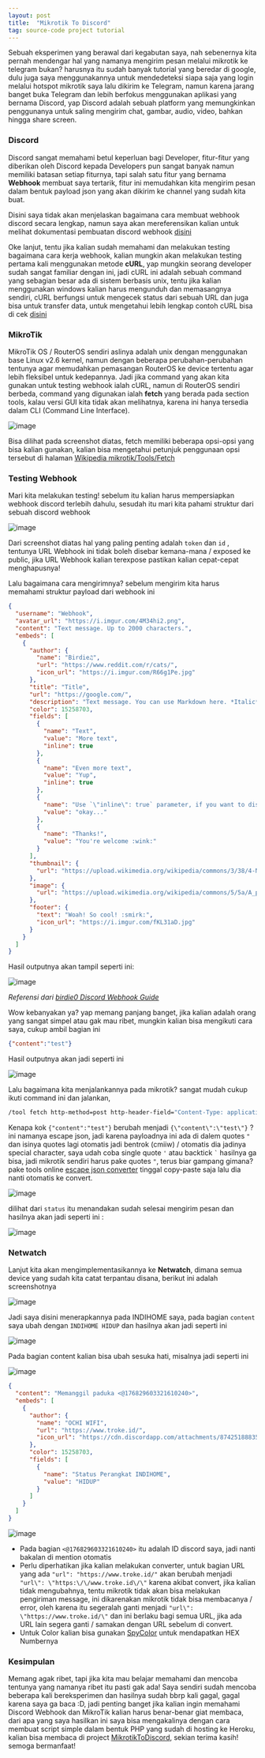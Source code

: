 ```yaml
---
layout: post
title:  "Mikrotik To Discord"
tag: source-code project tutorial
---
```


Sebuah eksperimen yang berawal dari kegabutan saya, nah sebenernya kita pernah mendengar hal yang namanya mengirim pesan melalui mikrotik ke telegram bukan? harusnya itu sudah banyak tutorial yang beredar di google, dulu juga saya menggunakannya untuk mendedeteksi siapa saja yang login melalui hotspot mikrotik saya lalu dikirim ke Telegram, namun karena jarang banget buka Telegram dan lebih berfokus menggunakan aplikasi yang bernama Discord, yap Discord adalah sebuah platform yang memungkinkan penggunanya untuk saling mengirim chat, gambar, audio, video, bahkan hingga share screen. 

### Discord

Discord sangat memahami betul keperluan bagi Developer, fitur-fitur yang diberikan oleh Discord kepada Developers pun sangat banyak namun memiliki batasan setiap fiturnya, tapi salah satu fitur yang bernama **Webhook** membuat saya tertarik, fitur ini memudahkan kita mengirim pesan dalam bentuk payload json yang akan dikirim ke channel yang sudah kita buat.

Disini saya tidak akan menjelaskan bagaimana cara membuat webhook discord secara lengkap, namun saya akan mereferensikan kalian untuk melihat dokumentasi pembuatan discord webhook [disini](https://support.discord.com/hc/en-us/articles/228383668-Intro-to-Webhooks)

Oke lanjut, tentu jika kalian sudah memahami dan melakukan testing bagaimana cara kerja webhook, kalian mungkin akan melakukan testing pertama kali menggunakan metode **cURL**, yap mungkin seorang developer sudah sangat familiar dengan ini, jadi cURL ini adalah sebuah command yang sebagian besar ada di sistem berbasis unix, tentu jika kalian menggunakan windows kalian harus mengunduh dan memasangnya sendiri, cURL berfungsi untuk mengecek status dari sebuah URL dan juga bisa untuk transfer data, untuk mengetahui lebih lengkap contoh cURL bisa di cek [disini](https://devhints.io/curl#examples)

### MikroTik

MikroTik OS / RouterOS sendiri aslinya adalah unix dengan menggunakan base Linux v2.6 kernel, namun dengan beberapa perubahan-perubahan tentunya agar memudahkan pemasangan RouterOS ke device tertentu agar lebih fleksibel untuk kedepannya. Jadi jika command yang akan kita gunakan untuk testing webhook ialah cURL, namun di RouterOS sendiri berbeda, command yang digunakan ialah **fetch** yang berada pada section tools, kalau versi GUI kita tidak akan melihatnya, karena ini hanya tersedia dalam CLI (Command Line Interface).

![image](https://user-images.githubusercontent.com/10250068/134517499-3fed91ba-d344-45c8-9a79-b382ea3b7ae6.png)

Bisa dilihat pada screenshot diatas, fetch memiliki beberapa opsi-opsi yang bisa kalian gunakan, kalian bisa mengetahui petunjuk penggunaan opsi tersebut di halaman [Wikipedia mikrotik/Tools/Fetch](https://wiki.mikrotik.com/wiki/Manual:Tools/Fetch#Properties)

### Testing Webhook

Mari kita melakukan testing! sebelum itu kalian harus mempersiapkan webhook discord terlebih dahulu, sesudah itu mari kita pahami struktur dari sebuah discord webhook

![image](https://user-images.githubusercontent.com/10250068/134519861-72f1b457-e283-4376-8ba9-10039da613a7.png)

Dari screenshot diatas hal yang paling penting adalah `token` dan `id` , tentunya URL Webhook ini tidak boleh disebar kemana-mana / exposed ke public, jika URL Webhook kalian terexpose pastikan kalian cepat-cepat menghapusnya!

Lalu bagaimana cara mengirimnya? sebelum mengirim kita harus memahami struktur payload dari webhook ini

```json
{
  "username": "Webhook",
  "avatar_url": "https://i.imgur.com/4M34hi2.png",
  "content": "Text message. Up to 2000 characters.",
  "embeds": [
    {
      "author": {
        "name": "Birdie♫",
        "url": "https://www.reddit.com/r/cats/",
        "icon_url": "https://i.imgur.com/R66g1Pe.jpg"
      },
      "title": "Title",
      "url": "https://google.com/",
      "description": "Text message. You can use Markdown here. *Italic* **bold** __underline__ ~~strikeout~~ [hyperlink](https://google.com) `code`",
      "color": 15258703,
      "fields": [
        {
          "name": "Text",
          "value": "More text",
          "inline": true
        },
        {
          "name": "Even more text",
          "value": "Yup",
          "inline": true
        },
        {
          "name": "Use `\"inline\": true` parameter, if you want to display fields in the same line.",
          "value": "okay..."
        },
        {
          "name": "Thanks!",
          "value": "You're welcome :wink:"
        }
      ],
      "thumbnail": {
        "url": "https://upload.wikimedia.org/wikipedia/commons/3/38/4-Nature-Wallpapers-2014-1_ukaavUI.jpg"
      },
      "image": {
        "url": "https://upload.wikimedia.org/wikipedia/commons/5/5a/A_picture_from_China_every_day_108.jpg"
      },
      "footer": {
        "text": "Woah! So cool! :smirk:",
        "icon_url": "https://i.imgur.com/fKL31aD.jpg"
      }
    }
  ]
}
```

Hasil outputnya akan tampil seperti ini:

![image](https://user-images.githubusercontent.com/10250068/134521030-ae480b90-6d3b-4231-920f-89a8490ed392.png)

*Referensi dari [birdie0 Discord Webhook Guide](https://birdie0.github.io/discord-webhooks-guide/discord_webhook.html)*

Wow kebanyakan ya? yap memang panjang banget, jika kalian adalah orang yang sangat simpel atau gak mau ribet, mungkin kalian bisa mengikuti cara saya, cukup ambil bagian ini

```json
{"content":"test"}
```

Hasil outputnya akan jadi seperti ini 

![image](https://user-images.githubusercontent.com/10250068/134522052-2e044065-6685-477f-a7da-5e299ac22665.png)

Lalu bagaimana kita menjalankannya pada mikrotik? sangat mudah cukup ikuti command ini dan jalankan,

```bash
/tool fetch http-method=post http-header-field="Content-Type: application/json" http-data="{\"content\":\"test\"}" url="MASUKIN_DISCORD_WEBHOOK_URL_DISINI"
```

Kenapa kok `{"content":"test"}` berubah menjadi `{\"content\":\"test\"}` ? ini namanya escape json, jadi karena payloadnya ini ada di dalem quotes `"` dan isinya quotes lagi otomatis jadi bentrok (cmiiw) / otomatis dia jadinya special character, saya udah coba single quote `'` atau backtick ``` ` ``` hasilnya ga bisa, jadi mikrotik sendiri harus pake quotes `"`, terus biar gampang gimana? pake tools online [escape json converter](https://onlinejsontools.com/escape-json) tinggal copy-paste saja lalu dia nanti otomatis ke convert.

![image](https://user-images.githubusercontent.com/10250068/134544594-e5f361dc-f3fd-4189-bb90-c07a2e6b1f0d.png)

dilihat dari `status` itu menandakan sudah selesai mengirim pesan dan hasilnya akan jadi seperti ini :

![image](https://user-images.githubusercontent.com/10250068/134544791-d305e9bb-85fb-47ed-ad76-4a4de78a7b43.png)

### Netwatch

Lanjut kita akan mengimplementasikannya ke **Netwatch**, dimana semua device yang sudah kita catat terpantau disana, berikut ini adalah screenshotnya

![image](https://user-images.githubusercontent.com/10250068/134600484-67fba1d3-82c4-46c6-b5d9-7813d3160e1b.png)

Jadi saya disini menerapkannya pada INDIHOME saya, pada bagian `content` saya ubah dengan `INDIHOME HIDUP` dan hasilnya akan jadi seperti ini

![image](https://user-images.githubusercontent.com/10250068/134600590-767630d0-c2ee-4b6d-b578-c22d56c1c346.png)

Pada bagian content kalian bisa ubah sesuka hati, misalnya jadi seperti ini

![image](https://user-images.githubusercontent.com/10250068/134603444-d96d7db4-b891-4eff-955a-33553f9d861e.png)

```json
{
  "content": "Memanggil paduka <@176829603321610240>",
  "embeds": [
    {
      "author": {
        "name": "OCHI WIFI",
        "url": "https://www.troke.id/",
        "icon_url": "https://cdn.discordapp.com/attachments/874251888357441537/890757320466911252/pngegg.png"
      },
      "color": 15258703,
      "fields": [
        {
          "name": "Status Perangkat INDIHOME",
          "value": "HIDUP"
        }
      ]
    }
  ]
}
```

![image](https://user-images.githubusercontent.com/10250068/134604226-78b85d3a-552c-47eb-8a30-0ab5d1d4cd77.png)


- Pada bagian `<@176829603321610240>` itu adalah ID discord saya, jadi nanti bakalan di mention otomatis
- Perlu diperhatikan jika kalian melakukan converter, untuk bagian URL yang ada `"url": "https://www.troke.id/"` akan berubah menjadi `"url\": \"https:\/\/www.troke.id\/\"` karena akibat convert, jika kalian tidak mengubahnya, tentu mikrotik tidak akan bisa melakukan pengiriman message, ini dikarenakan mikrotik tidak bisa membacanya / error, oleh karena itu segeralah ganti menjadi `"url\": \"https://www.troke.id/\"` dan ini berlaku bagi semua URL, jika ada URL lain segera ganti / samakan dengan URL sebelum di convert.
- Untuk Color kalian bisa gunakan [SpyColor](https://spycolor.com) untuk mendapatkan HEX Numbernya


### Kesimpulan

Memang agak ribet, tapi jika kita mau belajar memahami dan mencoba tentunya yang namanya ribet itu pasti gak ada! Saya sendiri sudah mencoba beberapa kali bereksperimen dan hasilnya sudah bbrp kali gagal, gagal karena saya ga baca :D, jadi penting banget jika kalian ingin memahami Discord Webhook dan MikroTik kalian harus benar-benar giat membaca, dari apa yang saya hasilkan ini saya bisa mengakalinya dengan cara membuat script simple dalam bentuk PHP yang sudah di hosting ke Heroku, kalian bisa membaca di project [MikrotikToDiscord](https://github.com/troke12/MikrotikToDiscord), sekian terima kasih! semoga bermanfaat!

